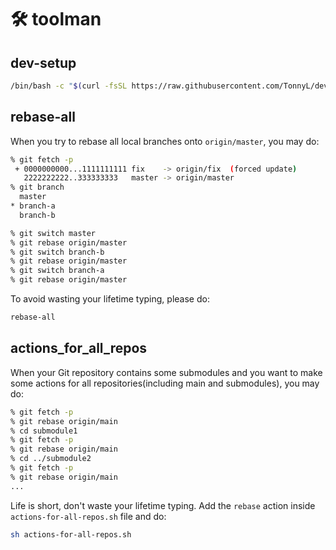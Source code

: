# 🛠 toolman

## dev-setup

```bash
/bin/bash -c "$(curl -fsSL https://raw.githubusercontent.com/TonnyL/dev-setup/main/setup.sh)"
```

## rebase-all
When you try to rebase all local branches onto `origin/master`, you may do:

```bash
% git fetch -p
 + 0000000000...1111111111 fix    -> origin/fix  (forced update)
   2222222222..333333333   master -> origin/master
% git branch
  master
* branch-a
  branch-b

% git switch master
% git rebase origin/master
% git switch branch-b
% git rebase origin/master
% git switch branch-a
% git rebase origin/master
```

To avoid wasting your lifetime typing, please do:

```bash
rebase-all
```

## actions_for_all_repos
When your Git repository contains some submodules and you want to make some actions for all repositories(including main and submodules), you may do:

```bash
% git fetch -p
% git rebase origin/main
% cd submodule1
% git fetch -p
% git rebase origin/main
% cd ../submodule2
% git fetch -p
% git rebase origin/main
...
```

Life is short, don't waste your lifetime typing. Add the `rebase` action inside `actions-for-all-repos.sh` file and do:

```bash
sh actions-for-all-repos.sh
```
